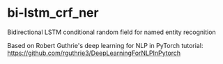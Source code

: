 # bi-lstm_crf_ner
Bidirectional LSTM conditional random field for named entity recognition  
  
Based on Robert Guthrie's deep learning for NLP in PyTorch tutorial:  
https://github.com/rguthrie3/DeepLearningForNLPInPytorch